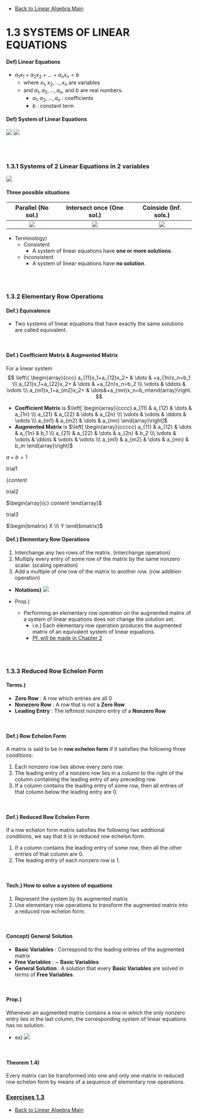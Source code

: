 * [Back to Linear Algebra Main](../../main.md)

# 1.3 SYSTEMS OF LINEAR EQUATIONS

#### Def) Linear Equations
* $a_1x_1+a_2x_2+...+a_nx_n = b$
  * where $x_1, x_2, ..., x_n$ are variables
  * and $a_1, a_2, ..., a_n$, and $b$ are real numbers.
    * $a_1, a_2, ..., a_n$ : coefficients
    * $b$ : constant term

#### Def) System of Linear Equations
![](images/0301001.png)
![](images/0301002.png)

<br><br>

### 1.3.1 Systems of 2 Linear Equations in 2 variables
![](images/0301003.png)

#### Three possible situations
|Parallel (No sol.)|Intersect once (One sol.)|Coinside (Inf. sols.)|
|:-:|:-:|:-:|
|![](images/0301004.png)|![](images/0301005.png)|![](images/0301006.png)|
* Terminology)
  * Consistent
    * A system of linear equations have **one or more solutions**.
  * Inconsistent
    * A system of linear equations have **no solution**.

<br><br>

### 1.3.2 Elementary Row Operations
#### Def.) Equivalence
* Two systems of linear equations that have exactly the same solutions are
called equivalent.

<br>

#### Def.) Coefficient Matrix & Augmented Matrix
For a linear system $$ \left\{ \begin{array}{ccc} a_{11}x_1+a_{12}x_2+ & \dots & +a_{1n}x_n=b_1 \\\ a_{21}x_1+a_{22}x_2+ & \dots & +a_{2n}x_n=b_2 \\\ \vdots & \ddots & \vdots \\\ a_{m1}x_1+a_{m2}x_2+ & \dots&+a_{mn}x_n=b_m\end{array}\right. $$
* **Coefficient Matrix** is $\left[ \begin{array}{cccc} a_{11} & a_{12} & \dots & a_{1n} \\\ a_{21} & a_{22} & \dots & a_{2n} \\\ \vdots & \vdots & \ddots & \vdots \\\ a_{m1} & a_{m2} & \dots & a_{mn} \end{array}\right]$
* **Augmented Matrix** is $\left[ \begin{array}{ccccc} a_{11} & a_{12} & \dots & a_{1n} & b_1 \\\ a_{21} & a_{22} & \dots & a_{2n} & b_2 \\\ \vdots & \vdots & \ddots & \vdots & \vdots \\\ a_{m1} & a_{m2} & \dots & a_{mn} & b_m \end{array}\right]$

$a+b=1$

trial1

$\left\{ content \right.$  

trial2

$\begin{array}{c} content \end{array}$

trial3

$\begin{bmatrix} X \\\ Y \end{bmatrix}$


#### Def.) Elementary Row Operations

1. Interchange any two rows of the matrix. (interchange operation)
2. Multiply every entry of some row of the matrix by the same nonzero scalar.
(scaling operation)
3. Add a multiple of one row of the matrix to another row. (row addition operation)

* **Notations)**
  ![](images/0301007.png)

* Prop.)
  * Performing an elementary row operation on the augmented matrix of a system of linear equations does not change the solution set. 
    * i.e.) Each elementary row operation produces the augmented matrix of an equivalent system of linear equations.
    * [Pf. will be made in Chapter 2]()

<br><br>

### 1.3.3 Reduced Row Echelon Form
#### Terms.)
* **Zero Row** : A row which entries are all 0
* **Nonezero Row** : A row that is not a **Zero Row**
* **Leading Entry** : The leftmost nonzero entry of a **Nonzero Row**

<br>

#### Def.) Row Echelon Form
A matrix is said to be in **row echelon form** if it satisfies the following
three conditions:
1. Each nonzero row lies above every zero row.
2. The leading entry of a nonzero row lies in a column to the right of the column containing the leading entry of any preceding row.
3. If a column contains the leading entry of some row, then all entries of that column below the leading entry are 0.

<br>

#### Def.) Reduced Row Echelon Form
If a row echelon form matrix satisfies the following two additional conditions, we say that it is in reduced row echelon form.
1. If a column contains the leading entry of some row, then all the other entries of that column are 0.
2. The leading entry of each nonzero row is 1.

<br>

#### Tech.) How to solve a system of equations
1. Represent the system by its augmented matrix
2. Use elementary row operations to transform the augmented matrix into a reduced row echelon form.

<br>

#### Concept) General Solution
* **Basic Variables** : Correspond to the leading entries of the augmented matrix
* **Free Variables** : ~ **Basic Variables**
* **General Solution** : A solution that every **Basic Variables** are solved in terms of **Free Variables**.

<br>

#### Prop.)
Whenever an augmented matrix contains a row in which the only nonzero entry
lies in the last column, the corresponding system of linear equations has no
solution.
* ex) ![](images/0301008.png)

<br>

#### Theorem 1.4)
Every matrix can be transformed into one and only one matrix in reduced row echelon form by means of a sequence of elementary row operations.






### [Exercises 1.3](./exercises.md)


* [Back to Linear Algebra Main](../../main.md)